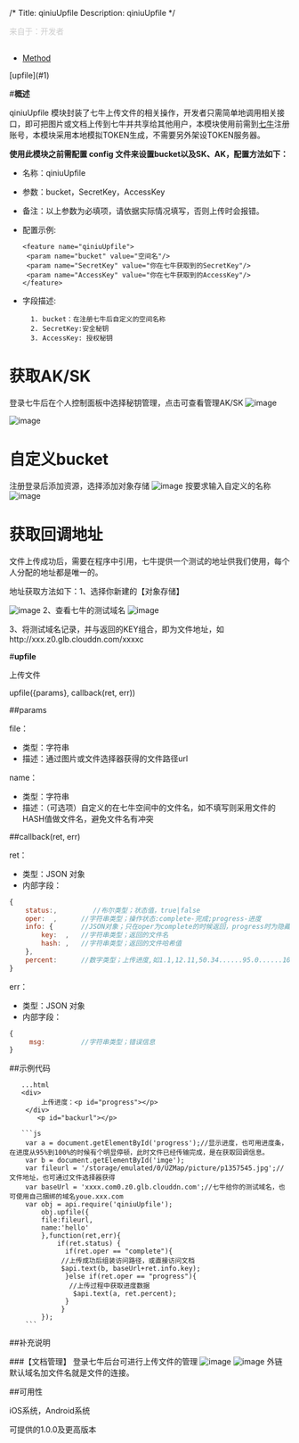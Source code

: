 /*
Title: qiniuUpfile
Description: qiniuUpfile
*/

<p style="color: #ccc;margin-bottom: 30px;">来自于：开发者</p>

<ul id="tab" class="clearfix">
	<li class="active"><a href="#method-content">Method</a></li>
</ul>
<div id="method-content">

<div class="outline">
[upfile](#1)
</div>

#**概述**

qiniuUpfile 模块封装了七牛上传文件的相关操作，开发者只需简单地调用相关接口，即可把图片或文档上传到七牛并共享给其他用户，本模块使用前需到[七牛](http://www.qiniu.com/)注册账号，本模块采用本地模拟TOKEN生成，不需要另外架设TOKEN服务器。

**使用此模块之前需配置  config 文件来设置bucket以及SK、AK，配置方法如下：**

- 名称：qiniuUpfile
- 参数：bucket，SecretKey，AccessKey
- 备注：以上参数为必填项，请依据实际情况填写，否则上传时会报错。
- 配置示例:


      <feature name="qiniuUpfile"> 
       <param name="bucket" value="空间名"/>  
       <param name="SecretKey" value="你在七牛获取到的SecretKey"/>  
       <param name="AccessKey" value="你在七牛获取到的AccessKey"/> 
      </feature>    

- 字段描述:

		1. bucket：在注册七牛后自定义的空间名称
		2. SecretKey:安全秘钥
		3. AccessKey: 授权秘钥


# 获取AK/SK
登录七牛后在个人控制面板中选择秘钥管理，点击可查看管理AK/SK
![image](http://www.sihee.com.cn/h/42.png)

![image](http://www.sihee.com.cn/h/41.png)


# 自定义bucket
注册登录后添加资源，选择添加对象存储
![image](http://www.sihee.com.cn/h/43.png)
按要求输入自定义的名称
![image](http://www.sihee.com.cn/h/44.png)

# 获取回调地址
文件上传成功后，需要在程序中引用，七牛提供一个测试的地址供我们使用，每个人分配的地址都是唯一的。

地址获取方法如下：1、选择你新建的【对象存储】

![image](http://www.sihee.com.cn/h/45.png)
2、查看七牛的测试域名
![image](http://www.sihee.com.cn/h/46.png)


3、将测试域名记录，并与返回的KEY组合，即为文件地址，如http://xxx.z0.glb.clouddn.com/xxxxc


#**upfile**<div id="1"></div>

上传文件

upfile({params}, callback(ret, err))

##params

file：

- 类型：字符串
- 描述：通过图片或文件选择器获得的文件路径url

name：

- 类型：字符串
- 描述：（可选项）自定义的在七牛空间中的文件名，如不填写则采用文件的HASH值做文件名，避免文件名有冲突


##callback(ret, err)

ret：

- 类型：JSON 对象
- 内部字段：

```js
{
	status:,		 //布尔类型；状态值，true|false
	oper:  ,      //字符串类型；操作状态:complete-完成;progress-进度
	info: {       //JSON对象；只在oper为complete的时候返回，progress时为隐藏
	    key:  ,   //字符串类型；返回的文件名
	    hash: ,   //字符串类型；返回的文件哈希值 
	},
	percent:      //数字类型；上传进度,如1.1,12.11,50.34......95.0......100         
}
```

err：

- 类型：JSON 对象
- 内部字段：

```js
{
     msg:         //字符串类型；错误信息
}
```

##示例代码

       ...html
       <div>
			上传进度：<p id="progress"></p>
		</div>
		   <p id="backurl"></p>
       
       ```js
        var a = document.getElementById('progress');//显示进度，也可用进度条，在进度从95%到100%的时候有个明显停顿，此时文件已经传输完成，是在获取回调信息。
        var b = document.getElementById('imge');
        var fileurl = '/storage/emulated/0/UZMap/picture/p1357545.jpg';//文件地址，也可通过文件选择器获得
        var baseUrl = 'xxxx.com0.z0.glb.clouddn.com';//七牛给你的测试域名，也可使用自己捆绑的域名youe.xxx.com
        var obj = api.require('qiniuUpfile');
            obj.upfile({
	        file:fileurl,
	        name:'hello'
            },function(ret,err){
	            if(ret.status) {
		          if(ret.oper == "complete"){
                 //上传成功后组装访问路径，或直接访问文档
                 $api.text(b, baseUrl+ret.info.key);
                  }else if(ret.oper == "progress"){
                   //上传过程中获取进度数据
                    $api.text(a, ret.percent);
                  }
	             }
            });
        ```

##补充说明

###【文档管理】
登录七牛后台可进行上传文件的管理
![image](http://www.sihee.com.cn/h/47.png)
![image](http://www.sihee.com.cn/h/48.png)
外链默认域名加文件名就是文件的连接。

##可用性

iOS系统，Android系统

可提供的1.0.0及更高版本



